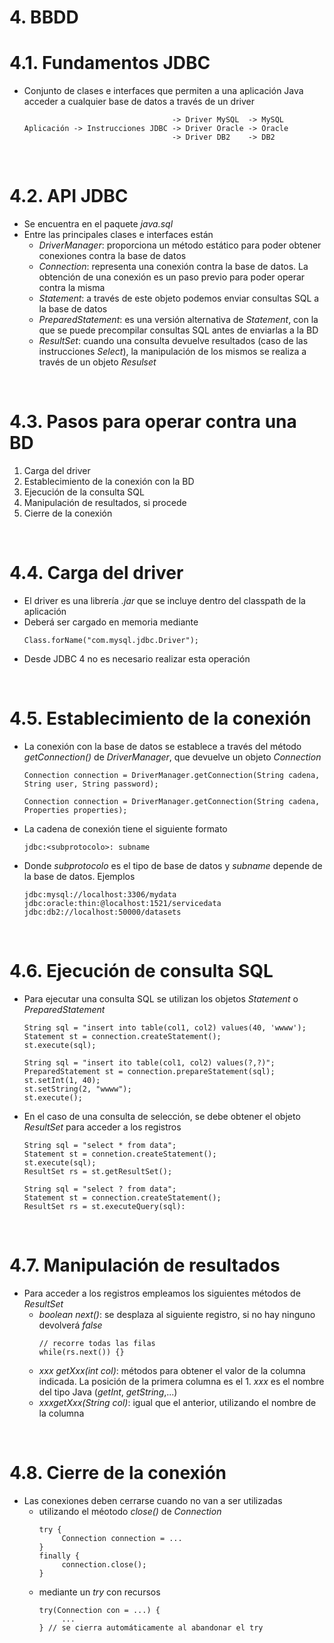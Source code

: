 # 4. BBDD

# 4.1. Fundamentos JDBC

- Conjunto de clases e interfaces que permiten a una aplicación Java acceder a cualquier base de datos a través de un driver

  ```
                                   -> Driver MySQL  -> MySQL
  Aplicación -> Instrucciones JDBC -> Driver Oracle -> Oracle
                                   -> Driver DB2    -> DB2
  ```

<br>

# 4.2. API JDBC

- Se encuentra en el paquete _java.sql_
- Entre las principales clases e interfaces están
  - _DriverManager_: proporciona un método estático para poder obtener conexiones contra la base de datos
  - _Connection_: representa una conexión contra la base de datos. La obtención de una conexión es un paso previo para poder operar contra la misma
  - _Statement_: a través de este objeto podemos enviar consultas SQL a la base de datos
  - _PreparedStatement_: es una versión alternativa de _Statement_, con la que se puede precompilar consultas SQL antes de enviarlas a la BD
  - _ResultSet_: cuando una consulta devuelve resultados (caso de las instrucciones _Select_), la manipulación de los mismos se realiza a través de un objeto _Resulset_

<br>

# 4.3. Pasos para operar contra una BD

1. Carga del driver
2. Establecimiento de la conexión con la BD
3. Ejecución de la consulta SQL
4. Manipulación de resultados, si procede
5. Cierre de la conexión

<br>

# 4.4. Carga del driver

- El driver es una librería _.jar_ que se incluye dentro del classpath de la aplicación
- Deberá ser cargado en memoria mediante
  ```
  Class.forName("com.mysql.jdbc.Driver");
  ```
- Desde JDBC 4 no es necesario realizar esta operación

<br>

# 4.5. Establecimiento de la conexión

- La conexión con la base de datos se establece a través del método _getConnection()_ de _DriverManager_, que devuelve un objeto _Connection_

  ```
  Connection connection = DriverManager.getConnection(String cadena, String user, String password);

  Connection connection = DriverManager.getConnection(String cadena, Properties properties);
  ```

- La cadena de conexión tiene el siguiente formato
  ```
  jdbc:<subprotocolo>: subname
  ```
- Donde _subprotocolo_ es el tipo de base de datos y _subname_ depende de la base de datos. Ejemplos
  ```
  jdbc:mysql://localhost:3306/mydata
  jdbc:oracle:thin:@localhost:1521/servicedata
  jdbc:db2://localhost:50000/datasets
  ```

<br>

# 4.6. Ejecución de consulta SQL

- Para ejecutar una consulta SQL se utilizan los objetos _Statement_ o _PreparedStatement_
  ```
  String sql = "insert into table(col1, col2) values(40, 'wwww');
  Statement st = connection.createStatement();
  st.execute(sql);
  ```
  ```
  String sql = "insert ito table(col1, col2) values(?,?)";
  PreparedStatement st = connection.prepareStatement(sql);
  st.setInt(1, 40);
  st.setString(2, "wwww");
  st.execute();
  ```
- En el caso de una consulta de selección, se debe obtener el objeto _ResultSet_ para acceder a los registros
  ```
  String sql = "select * from data";
  Statement st = connetion.createStatement();
  st.execute(sql);
  ResultSet rs = st.getResultSet();
  ```
  ```
  String sql = "select ? from data";
  Statement st = connection.createStatement();
  ResultSet rs = st.executeQuery(sql):
  ```

<br>

# 4.7. Manipulación de resultados

- Para acceder a los registros empleamos los siguientes métodos de _ResultSet_
  - _boolean next()_: se desplaza al siguiente registro, si no hay ninguno devolverá _false_
    ```
    // recorre todas las filas
    while(rs.next()) {}
    ```
  - _xxx getXxx(int col)_: métodos para obtener el valor de la columna indicada. La posición de la primera columna es el 1. _xxx_ es el nombre del tipo Java (_getInt_, _getString_,...)
  - _xxxgetXxx(String col)_: igual que el anterior, utilizando el nombre de la columna

<br>

# 4.8. Cierre de la conexión

- Las conexiones deben cerrarse cuando no van a ser utilizadas
  - utilizando el méotodo _close()_ de _Connection_
    ```
    try {
         Connection connection = ...
    }
    finally {
         connection.close();
    }
    ```
  - mediante un _try_ con recursos
    ```
    try(Connection con = ...) {
         ...
    } // se cierra automáticamente al abandonar el try
    ```
